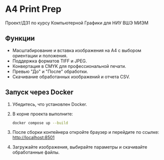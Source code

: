 # A4 Print Prep

Проект/ДЗ1 по курсу Компьютерной Графики для НИУ ВШЭ МИЭМ

## Функции

- Масштабирование и вставка изображения на A4 с выбором ориентации и положения.
- Поддержка форматов TIFF и JPEG.
- Конвертация в CMYK для профессиональной печати.
- Превью "До" и "После" обработки.
- Скачивание обработанных изображений и отчета CSV.

## Запуск через Docker

1. Убедитесь, что установлен Docker.
2. В корне проекта выполните:

   ```bash
   docker compose up --build
   ```

3. После сборки контейнера откройте браузер и перейдите по ссылке: [http://localhost:8501](http://localhost:8501)
4. Загружайте изображения, выбирайте параметры и скачивайте обработанные файлы.
